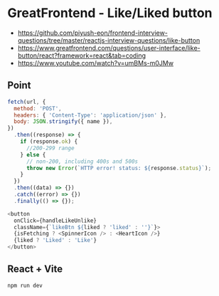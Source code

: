 # GreatFrontend - Like/Liked button

- https://github.com/piyush-eon/frontend-interview-questions/tree/master/reactjs-interview-questions/like-button
- https://www.greatfrontend.com/questions/user-interface/like-button/react?framework=react&tab=coding
- https://www.youtube.com/watch?v=umBMs-m0JMw

## Point

```js
fetch(url, {
  method: 'POST',
  headers: { 'Content-Type': 'application/json' },
  body: JSON.stringify({ name }),
})
  .then((response) => {
    if (response.ok) {
      //200-299 range
    } else {
      // non-200, including 400s and 500s
      throw new Error(`HTTP error! status: ${response.status}`);
    }
  })
  .then((data) => {})
  .catch((error) => {})
  .finally(() => {});
```

```js
<button
  onClick={handleLikeUnlike}
  className={`likeBtn ${liked ? 'liked' : ''}`}>
  {isFetching ? <SpinnerIcon /> : <HeartIcon />}
  {liked ? 'Liked' : 'Like'}
</button>
```

## React + Vite

```js
npm run dev
```
